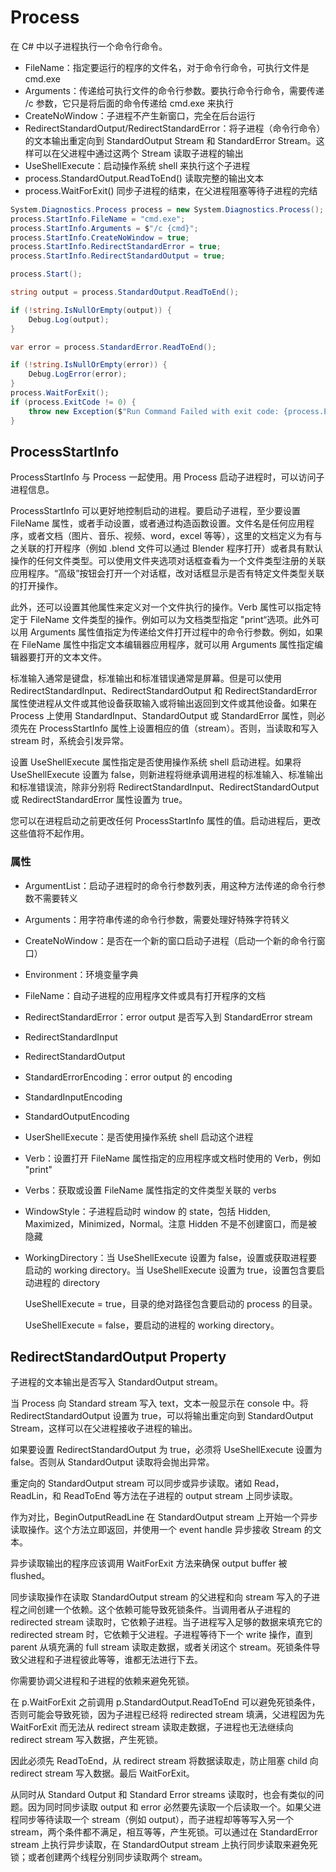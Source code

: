 # Process

在 C# 中以子进程执行一个命令行命令。

- FileName：指定要运行的程序的文件名，对于命令行命令，可执行文件是 cmd.exe
- Arguments：传递给可执行文件的命令行参数。要执行命令行命令，需要传递 /c 参数，它只是将后面的命令传递给 cmd.exe 来执行
- CreateNoWindow：子进程不产生新窗口，完全在后台运行
- RedirectStandardOutput/RedirectStandardError：将子进程（命令行命令）的文本输出重定向到 StandardOutput Stream 和 StandardError Stream。这样可以在父进程中通过这两个 Stream 读取子进程的输出
- UseShellExecute：启动操作系统 shell 来执行这个子进程
- process.StandardOutput.ReadToEnd() 读取完整的输出文本
- process.WaitForExit() 同步子进程的结束，在父进程阻塞等待子进程的完结

```C#
System.Diagnostics.Process process = new System.Diagnostics.Process();
process.StartInfo.FileName = "cmd.exe";
process.StartInfo.Arguments = $"/c {cmd}";
process.StartInfo.CreateNoWindow = true;
process.StartInfo.RedirectStandardError = true;
process.StartInfo.RedirectStandardOutput = true;

process.Start();

string output = process.StandardOutput.ReadToEnd();

if (!string.IsNullOrEmpty(output)) {
    Debug.Log(output);
}

var error = process.StandardError.ReadToEnd();

if (!string.IsNullOrEmpty(error)) {
    Debug.LogError(error);
}
process.WaitForExit();
if (process.ExitCode != 0) {
    throw new Exception($"Run Command Failed with exit code: {process.ExitCode}");
}
```

## ProcessStartInfo

ProcessStartInfo 与 Process 一起使用。用 Process 启动子进程时，可以访问子进程信息。

ProcessStartInfo 可以更好地控制启动的进程。要启动子进程，至少要设置 FileName 属性，或者手动设置，或者通过构造函数设置。文件名是任何应用程序，或者文档（图片、音乐、视频、word，excel 等等），这里的文档定义为有与之关联的打开程序（例如 .blend 文件可以通过 Blender 程序打开）或者具有默认操作的任何文件类型。可以使用文件夹选项对话框查看为一个文件类型注册的关联应用程序。“高级”按钮会打开一个对话框，改对话框显示是否有特定文件类型关联的打开操作。

此外，还可以设置其他属性来定义对一个文件执行的操作。Verb 属性可以指定特定于 FileName 文件类型的操作。例如可以为文档类型指定 "print“选项。此外可以用 Arguments 属性值指定为传递给文件打开过程中的命令行参数。例如，如果在 FileName 属性中指定文本编辑器应用程序，就可以用 Arguments 属性指定编辑器要打开的文本文件。

标准输入通常是键盘，标准输出和标准错误通常是屏幕。但是可以使用 RedirectStandardInput、RedirectStandardOutput 和 RedirectStandardError 属性使进程从文件或其他设备获取输入或将输出返回到文件或其他设备。如果在 Process 上使用 StandardInput、StandardOutput 或 StandardError 属性，则必须先在 ProcessStartInfo 属性上设置相应的值（stream）。否则，当读取和写入 stream 时，系统会引发异常。

设置 UseShellExecute 属性指定是否使用操作系统 shell 启动进程。如果将 UseShellExecute 设置为 false，则新进程将继承调用进程的标准输入、标准输出和标准错误流，除非分别将 RedirectStandardInput、RedirectStandardOutput 或 RedirectStandardError 属性设置为 true。

您可以在进程启动之前更改任何 ProcessStartInfo 属性的值。启动进程后，更改这些值将不起作用。

### 属性

- ArgumentList：启动子进程时的命令行参数列表，用这种方法传递的命令行参数不需要转义
- Arguments：用字符串传递的命令行参数，需要处理好特殊字符转义
- CreateNoWindow：是否在一个新的窗口启动子进程（启动一个新的命令行窗口）
- Environment：环境变量字典
- FileName：自动子进程的应用程序文件或具有打开程序的文档
- RedirectStandardError：error output 是否写入到 StandardError stream
- RedirectStandardInput
- RedirectStandardOutput
- StandardErrorEncoding：error output 的 encoding
- StandardInputEncoding
- StandardOutputEncoding
- UserShellExecute：是否使用操作系统 shell 启动这个进程
- Verb：设置打开 FileName 属性指定的应用程序或文档时使用的 Verb，例如 "print"
- Verbs：获取或设置 FileName 属性指定的文件类型关联的 verbs
- WindowStyle：子进程启动时 window 的 state，包括 Hidden, Maximized，Minimized，Normal。注意 Hidden 不是不创建窗口，而是被隐藏
- WorkingDirectory：当 UseShellExecute 设置为 false，设置或获取进程要启动的 working directory。当 UseShellExecute 设置为 true，设置包含要启动进程的 directory

  UseShellExecute = true，目录的绝对路径包含要启动的 process 的目录。

  UseShellExecute = false，要启动的进程的 working directory。

## RedirectStandardOutput Property

子进程的文本输出是否写入 StandardOutput stream。

当 Process 向 Standard stream 写入 text，文本一般显示在 console 中。将 RedirectStandardOutput 设置为 true，可以将输出重定向到 StandardOutput Stream，这样可以在父进程接收子进程的输出。

如果要设置 RedirectStandardOutput 为 true，必须将 UseShellExecute 设置为 false。否则从 StandardOutput 读取将会抛出异常。

重定向的 StandardOutput stream 可以同步或异步读取。诸如 Read，ReadLin，和 ReadToEnd 等方法在子进程的 output stream 上同步读取。

作为对比，BeginOutputReadLine 在 StandardOutput stream 上开始一个异步读取操作。这个方法立即返回，并使用一个 event handle 异步接收 Stream 的文本。

异步读取输出的程序应该调用 WaitForExit 方法来确保 output buffer 被 flushed。

同步读取操作在读取 StandardOutput stream 的父进程和向 stream 写入的子进程之间创建一个依赖。这个依赖可能导致死锁条件。当调用者从子进程的 redirected stream 读取时，它依赖子进程。当子进程写入足够的数据来填充它的 redirected stream 时，它依赖于父进程。子进程等待下一个 write 操作，直到 parent 从填充满的 full stream 读取走数据，或者关闭这个 stream。死锁条件导致父进程和子进程彼此等等，谁都无法进行下去。

你需要协调父进程和子进程的依赖来避免死锁。

在 p.WaitForExit 之前调用 p.StandardOutput.ReadToEnd 可以避免死锁条件，否则可能会导致死锁，因为子进程已经将 redirected stream 填满，父进程因为先 WaitForExit 而无法从 redirect stream 读取走数据，子进程也无法继续向 redirect stream 写入数据，产生死锁。

因此必须先 ReadToEnd，从 redirect stream 将数据读取走，防止阻塞 child 向 redirect stream 写入数据。最后 WaitForExit。

从同时从 Standard Output 和 Standard Error streams 读取时，也会有类似的问题。因为同时同步读取 output 和 error 必然要先读取一个后读取一个。如果父进程同步等待读取一个 stream（例如 output），而子进程却等等写入另一个 stream，两个条件都不满足，相互等等，产生死锁。可以通过在 StandardError stream 上执行异步读取，在 StandardOutput stream 上执行同步读取来避免死锁；或者创建两个线程分别同步读取两个 stream。


